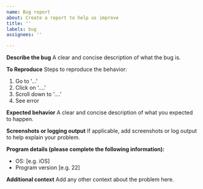 ```yaml
---
name: Bug report
about: Create a report to help us improve
title: ''
labels: bug
assignees: ''

---
```


**Describe the bug**
A clear and concise description of what the bug is.

**To Reproduce**
Steps to reproduce the behavior:
1. Go to '...'
2. Click on '....'
3. Scroll down to '....'
4. See error

**Expected behavior**
A clear and concise description of what you expected to happen.

**Screenshots or logging output**
If applicable, add screenshots or log output to help explain your problem.

**Program details (please complete the following information):**
 - OS: [e.g. iOS]
 - Program version [e.g. 22]

**Additional context**
Add any other context about the problem here.
